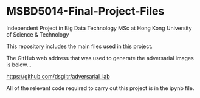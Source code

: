 # MSBD5014-Final-Project-Files

Independent Project in Big Data Technology MSc at Hong Kong University of Science & Technology

This repository includes the main files used in this project. 

The GitHub web address that was used to generate the adversarial images is below...

https://github.com/dsgiitr/adversarial_lab

All of the relevant code required to carry out this project is in the ipynb file.
